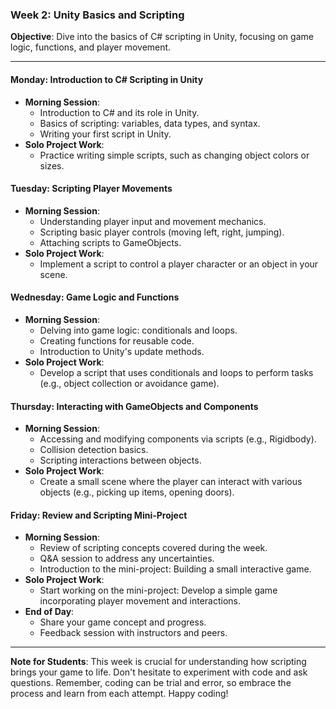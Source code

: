 ### Week 2: Unity Basics and Scripting

**Objective**: Dive into the basics of C# scripting in Unity, focusing on game logic, functions, and player movement.

---

#### Monday: Introduction to C# Scripting in Unity
- **Morning Session**:
  - Introduction to C# and its role in Unity.
  - Basics of scripting: variables, data types, and syntax.
  - Writing your first script in Unity.
- **Solo Project Work**:
  - Practice writing simple scripts, such as changing object colors or sizes.

#### Tuesday: Scripting Player Movements
- **Morning Session**:
  - Understanding player input and movement mechanics.
  - Scripting basic player controls (moving left, right, jumping).
  - Attaching scripts to GameObjects.
- **Solo Project Work**:
  - Implement a script to control a player character or an object in your scene.

#### Wednesday: Game Logic and Functions
- **Morning Session**:
  - Delving into game logic: conditionals and loops.
  - Creating functions for reusable code.
  - Introduction to Unity's update methods.
- **Solo Project Work**:
  - Develop a script that uses conditionals and loops to perform tasks (e.g., object collection or avoidance game).

#### Thursday: Interacting with GameObjects and Components
- **Morning Session**:
  - Accessing and modifying components via scripts (e.g., Rigidbody).
  - Collision detection basics.
  - Scripting interactions between objects.
- **Solo Project Work**:
  - Create a small scene where the player can interact with various objects (e.g., picking up items, opening doors).

#### Friday: Review and Scripting Mini-Project
- **Morning Session**:
  - Review of scripting concepts covered during the week.
  - Q&A session to address any uncertainties.
  - Introduction to the mini-project: Building a small interactive game.
- **Solo Project Work**:
  - Start working on the mini-project: Develop a simple game incorporating player movement and interactions.
- **End of Day**:
  - Share your game concept and progress.
  - Feedback session with instructors and peers.

---

**Note for Students**: This week is crucial for understanding how scripting brings your game to life. Don't hesitate to experiment with code and ask questions. Remember, coding can be trial and error, so embrace the process and learn from each attempt. Happy coding!